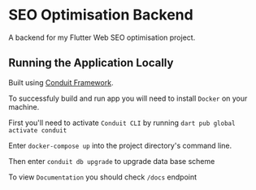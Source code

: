 # SEO Optimisation Backend

  A backend for my Flutter Web SEO optimisation project.


## Running the Application Locally

Built using [Conduit Framework](https://conduit.io).

To successfuly build and run app you will need to install `Docker` on your machine.

First you'll need to activate `Conduit CLI` by running `dart pub global activate conduit`

Enter `docker-compose up` into the project directory's command line.

Then enter `conduit db upgrade` to upgrade data base scheme

To view `Documentation` you should check `/docs` endpoint
